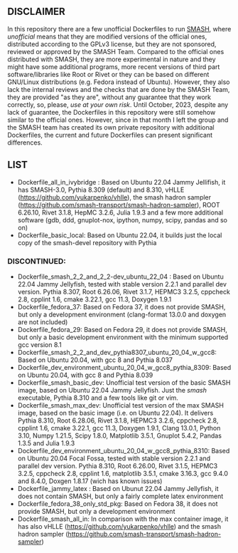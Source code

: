 ## DISCLAIMER

In this repository there are a few unofficial Dockerfiles to run [SMASH](https://github.com/smash-transport/smash), where *unofficial* means that they are modified versions of the official ones, distributed according to the GPLv3 license, but they are not sponsored, reviewed or approved by the SMASH Team.
Compared to the official ones distributed with SMASH, they are more experimental in nature and they might have some additional programs, more recent versions of third part software/libraries like Root or Rivet or they can be based on different GNU/Linux distributions (e.g. Fedora instead of Ubuntu). However, they also lack the internal reviews and the checks that are done by the SMASH Team, they are provided "as they are", without any guarantee that they work correctly, so, please, *use at your own risk*.
Until October, 2023, despite any lack of guarantee, the Dockerfiles in this repository were still somehow similar to the official ones. However, since in that month I left the group and the SMASH team has created its own private repository with additional Dockerfiles, the current and future Dockerfiles can present significant differences.

## LIST
- Dockerfile_all_in_ivybridge : Based on Ubuntu 22.04 Jammy Jellifish, it has SMASH-3.0, Pythia 8.309 (default) and 8.310, vHLLE (https://github.com/yukarpenko/vhlle), the smash hadron sampler (https://github.com/smash-transport/smash-hadron-sampler), ROOT 6.26.10, Rivet 3.1.8, HepMC 3.2.6, Julia 1.9.3 and a few more additional software (gdb, ddd, gnuplot-nox, ipython, numpy, scipy, pandas and so on)
- Dockerfile_basic_local: Based on Ubuntu 22.04, it builds just the local copy of the smash-devel repository with Pythia

### DISCONTINUED:
- Dockerfile_smash_2_2_and_2_2-dev_ubuntu_22_04 : Based on Ubuntu 22.04 Jammy Jellyfish, tested with stable version 2.2.1 and parallel dev version. Pythia 8.307, Root 6.26.06, Rivet 3.1.7, HEPMC3 3.2.5, cppcheck 2.8, cpplint 1.6, cmake 3.22.1, gcc 11.3, Doxygen 1.9.1
- Dockerfile_fedora_37: Based on Fedora 37, it does not provide SMASH, but only a development environment (clang-format 13.0.0 and doxygen are not included)
- Dockerfile_fedora_29: Based on Fedora 29, it does not provide SMASH, but only a basic development environment with the minimum supported gcc version 8.1
- Dockerfile_smash_2_2_and_dev_pythia8307_ubuntu_20_04_w_gcc8: Based on Ubuntu 20.04, with gcc 8 and Pythia 8.037
- Dockerfile_dev_environment_ubuntu_20_04_w_gcc8_pythia_8309: Based on Ubuntu 20.04, with gcc 8 and Pythia 8.039
- Dockerfile_smash_basic_dev: Unofficial test version of the basic SMASH image, based on Ubuntu 22.04 Jammy Jellyfish. Just the _smash_ executable, Pythia 8.310 and a few tools like git or vim.
- Dockerfile_smash_max_dev: Unofficial test version of the max SMASH image, based on the basic image (i.e. on Ubuntu 22.04). It delivers Pythia 8.310, Root 6.28.06, Rivet 3.1.8, HEPMC3 3.2.6, cppcheck 2.8, cpplint 1.6, cmake 3.22.1, gcc 11.3, Doxygen 1.9.1, Clang 13.0.1, Python 3.10, Numpy 1.21.5, Scipy 1.8.0, Matplotlib 3.5.1, Gnuplot 5.4.2, Pandas 1.3.5 and Julia 1.9.3
- Dockerfile_dev_environment_ubuntu_20_04_w_gcc8_pythia_8310: Based on Ubuntu 20.04 Focal Fossa, tested with stable version 2.2.1 and parallel dev version. Pythia 8.310, Root 6.26.00, Rivet 3.1.5, HEPMC3 3.2.5, cppcheck 2.8, cpplint 1.6, matplotlib 3.5.1, cmake 3.16.3, gcc 9.4.0 and 8.4.0, Doxgen 1.8.17 (wich has known issues)
- Dockerfile_jammy_latex : Based on Ubunut 22.04 Jammy Jellyfish, it does not contain SMASH, but only a fairly complete latex environment
- Dockerfile_fedora_38_only_std_pkg: Based on Fedora 38, it does not provide SMASH, but only a development environment
- Dockerfile_smash_all_in: In comparison with the max container image, it has also vHLLE (https://github.com/yukarpenko/vhlle) and the smash hadron sampler (https://github.com/smash-transport/smash-hadron-sampler)
